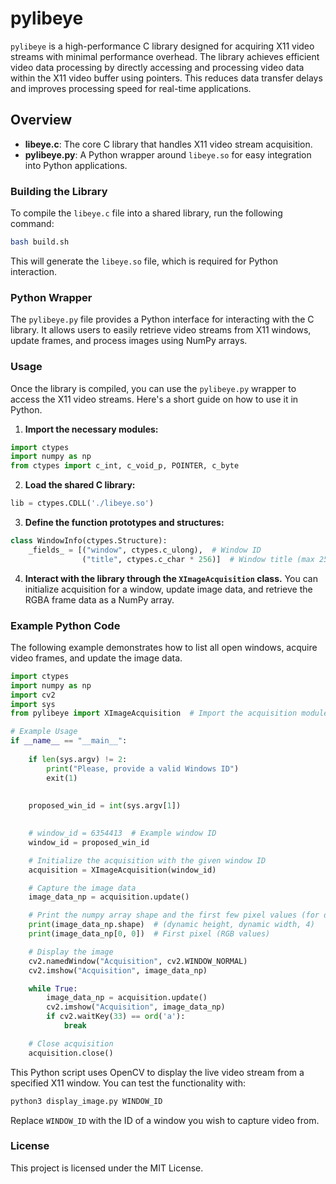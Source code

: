 
# pylibeye

`pylibeye` is a high-performance C library designed for acquiring X11 video streams with minimal performance overhead. The library achieves efficient video data processing by directly accessing and processing video data within the X11 video buffer using pointers. This reduces data transfer delays and improves processing speed for real-time applications.

## Overview

- **libeye.c**: The core C library that handles X11 video stream acquisition.
- **pylibeye.py**: A Python wrapper around `libeye.so` for easy integration into Python applications.

### Building the Library

To compile the `libeye.c` file into a shared library, run the following command:

```bash
bash build.sh
```

This will generate the `libeye.so` file, which is required for Python interaction.

### Python Wrapper

The `pylibeye.py` file provides a Python interface for interacting with the C library. It allows users to easily retrieve video streams from X11 windows, update frames, and process images using NumPy arrays.

### Usage

Once the library is compiled, you can use the `pylibeye.py` wrapper to access the X11 video streams. Here's a short guide on how to use it in Python.

1. **Import the necessary modules:**

```python
import ctypes
import numpy as np
from ctypes import c_int, c_void_p, POINTER, c_byte
```

2. **Load the shared C library:**

```python
lib = ctypes.CDLL('./libeye.so')
```

3. **Define the function prototypes and structures:**

```python
class WindowInfo(ctypes.Structure):
    _fields_ = [("window", ctypes.c_ulong),  # Window ID
                ("title", ctypes.c_char * 256)]  # Window title (max 256 characters)
```

4. **Interact with the library through the `XImageAcquisition` class.** You can initialize acquisition for a window, update image data, and retrieve the RGBA frame data as a NumPy array.

### Example Python Code

The following example demonstrates how to list all open windows, acquire video frames, and update the image data.

```python
import ctypes
import numpy as np
import cv2
import sys
from pylibeye import XImageAcquisition  # Import the acquisition module

# Example Usage
if __name__ == "__main__":
    
    if len(sys.argv) != 2:
        print("Please, provide a valid Windows ID")
        exit(1)
        
    
    proposed_win_id = int(sys.argv[1])
    

    # window_id = 6354413  # Example window ID
    window_id = proposed_win_id

    # Initialize the acquisition with the given window ID
    acquisition = XImageAcquisition(window_id)

    # Capture the image data
    image_data_np = acquisition.update()

    # Print the numpy array shape and the first few pixel values (for demo purposes)
    print(image_data_np.shape)  # (dynamic height, dynamic width, 4)
    print(image_data_np[0, 0])  # First pixel (RGB values)

    # Display the image
    cv2.namedWindow("Acquisition", cv2.WINDOW_NORMAL)
    cv2.imshow("Acquisition", image_data_np)

    while True:
        image_data_np = acquisition.update()
        cv2.imshow("Acquisition", image_data_np)
        if cv2.waitKey(33) == ord('a'):
            break

    # Close acquisition
    acquisition.close()
```

This Python script uses OpenCV to display the live video stream from a specified X11 window. You can test the functionality with:

```bash
python3 display_image.py WINDOW_ID
```

Replace `WINDOW_ID` with the ID of a window you wish to capture video from.

### License

This project is licensed under the MIT License.
